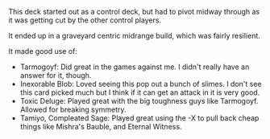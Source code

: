 This deck started out as a control deck, but had to pivot midway through as it was getting cut by the other control players.

It ended up in a graveyard centric midrange build, which was fairly resilient.

It made good use of:

- Tarmogoyf: Did great in the games against me. I didn't really have an answer for it, though.
- Inexorable Blob: Loved seeing this pop out a bunch of slimes. I don't see this card picked much but I think if it can get an attack in it is very good.
- Toxic Deluge: Played great with the big toughness guys like Tarmogoyf. Allowed for breaking symmetry.
- Tamiyo, Compleated Sage: Played great using the -X to pull back cheap things like Mishra's Bauble, and Eternal Witness.
